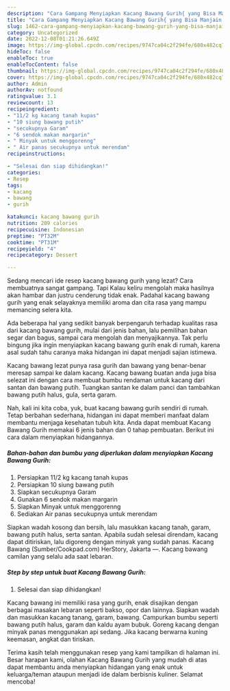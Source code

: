 ```yaml
---
description: "Cara Gampang Menyiapkan Kacang Bawang Gurih{ yang Bisa Manjain Lidah,  Menu Buat lebaran"
title: "Cara Gampang Menyiapkan Kacang Bawang Gurih{ yang Bisa Manjain Lidah,  Menu Buat lebaran"
slug: 1462-cara-gampang-menyiapkan-kacang-bawang-gurih-yang-bisa-manjain-lidah-menu-buat-lebaran
category: Uncategorized
date: 2022-12-08T01:21:26.649Z
image: https://img-global.cpcdn.com/recipes/9747ca04c2f294fe/680x482cq70/kacang-bawang-gurih-foto-resep-utama.jpg
hideToc: false
enableToc: true
enableTocContent: false
thumbnail: https://img-global.cpcdn.com/recipes/9747ca04c2f294fe/680x482cq70/kacang-bawang-gurih-foto-resep-utama.jpg
cover: https://img-global.cpcdn.com/recipes/9747ca04c2f294fe/680x482cq70/kacang-bawang-gurih-foto-resep-utama.jpg
author: Admin
authorAv: notfound
ratingvalue: 3.1
reviewcount: 13
recipeingredient:
- "11/2 kg kacang tanah kupas"
- "10 siung bawang putih"
- "secukupnya Garam"
- "6 sendok makan margarin"
- " Minyak untuk menggorenng"
- " Air panas secukupnya untuk merendam"
recipeinstructions:

- "Selesai dan siap dihidangkan!"
categories:
- Resep
tags:
- kacang
- bawang
- gurih

katakunci: kacang bawang gurih 
nutrition: 209 calories
recipecuisine: Indonesian
preptime: "PT32M"
cooktime: "PT31M"
recipeyield: "4"
recipecategory: Dessert

---
```



Sedang mencari ide resep kacang bawang gurih yang lezat? Cara membuatnya sangat gampang. Tapi Kalau keliru mengolah maka hasilnya akan hambar dan justru cenderung tidak enak. Padahal kacang bawang gurih yang enak selayaknya memiliki aroma dan cita rasa yang mampu memancing selera kita.


Ada beberapa hal yang sedikit banyak berpengaruh terhadap kualitas rasa dari kacang bawang gurih, mulai dari jenis bahan, lalu pemilihan bahan segar dan bagus, sampai cara mengolah dan menyajikannya. Tak perlu bingung jika ingin menyiapkan kacang bawang gurih enak di rumah, karena asal sudah tahu caranya maka hidangan ini dapat menjadi sajian istimewa.

Kacang bawang lezat punya rasa gurih dan bawang yang benar-benar meresap sampai ke dalam kacang. Kacang bawang buatan anda juga bisa selezat ini dengan cara membuat bumbu rendaman untuk kacang dari santan dan bawang putih. Tuangkan santan ke dalam panci dan tambahkan bawang putih halus, gula, serta garam.


Nah, kali ini kita coba, yuk, buat kacang bawang gurih sendiri di rumah. Tetap berbahan sederhana, hidangan ini dapat memberi manfaat dalam membantu menjaga kesehatan tubuh kita. Anda dapat membuat Kacang Bawang Gurih memakai 6 jenis bahan dan 0 tahap pembuatan. Berikut ini cara dalam menyiapkan hidangannya.

<!--inarticleads1-->

##### Bahan-bahan dan bumbu yang diperlukan dalam menyiapkan Kacang Bawang Gurih:

1. Persiapkan 11/2 kg kacang tanah kupas
1. Persiapkan 10 siung bawang putih
1. Siapkan secukupnya Garam
1. Gunakan 6 sendok makan margarin
1. Siapkan  Minyak untuk menggorenng
1. Sediakan  Air panas secukupnya untuk merendam


Siapkan wadah kosong dan bersih, lalu masukkan kacang tanah, garam, bawang putih halus, serta santan. Apabila sudah selesai direndam, kacang dapat ditiriskan, lalu digoreng dengan minyak yang sudah panas. Kacang Bawang (Sumber/Cookpad.com) HerStory, Jakarta —. Kacang bawang camilan yang selalu ada saat lebaran. 

<!--inarticleads2-->

##### Step by step untuk buat Kacang Bawang Gurih:


1. Selesai dan siap dihidangkan!

Kacang bawang ini memiliki rasa yang gurih, enak disajikan dengan berbagai masakan lebaran seperti bakso, opor dan lainnya. Siapkan wadah dan masukkan kacang tanang, garam, bawang. Campurkan bumbu seperti bawang putih halus, garam dan kaldu ayam bubuk. Goreng kacang dengan minyak panas menggunakan api sedang. Jika kacang berwarna kuning keemasan, angkat dan tiriskan. 

Terima kasih telah menggunakan resep yang kami tampilkan di halaman ini. Besar harapan kami, olahan Kacang Bawang Gurih yang mudah di atas dapat membantu anda menyiapkan hidangan yang enak untuk keluarga/teman ataupun menjadi ide dalam berbisnis kuliner. Selamat mencoba!
